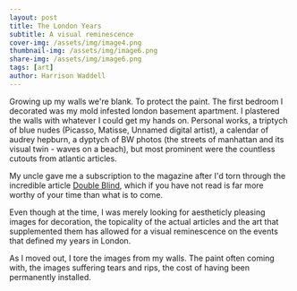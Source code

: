 ```yaml
---
layout: post
title: The London Years
subtitle: A visual reminescence
cover-img: /assets/img/image4.png
thumbnail-img: /assets/img/image6.png
share-img: /assets/img/image6.png
tags: [art]
author: Harrison Waddell
---
```


Growing up my walls we're blank. To protect the paint. The first bedroom I decorated was my mold infested london basement apartment. I plastered the walls with whatever I could get my hands on. Personal works, a triptych of blue nudes (Picasso, Matisse, Unnamed digital artist), a calendar of audrey hepburn, a dyptych of BW photos (the streets of manhattan and its visual twin - waves on a beach), but most prominent were the countless cutouts from atlantic articles.  

My uncle gave me a subscription to the magazine after I'd torn through the incredible article [Double Blind](https://www.theatlantic.com/magazine/archive/2006/04/double-blind/304710/), which if you have not read is far more worthy of your time than what is to come. 

Even though at the time, I was merely looking for aestheticly pleasing images for decoration, the topicality of the actual articles and the art that supplemented them has allowed for a visual reminescence on the events that defined my years in London.

As I moved out, I tore the images from my walls. The paint often coming with, the images suffering tears and rips, the cost of having been permanently installed.   
